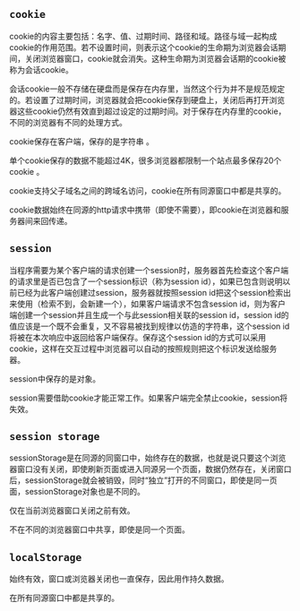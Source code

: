 ## `cookie`

cookie的内容主要包括：名字、值、过期时间、路径和域。路径与域一起构成cookie的作用范围。若不设置时间，则表示这个cookie的生命期为浏览器会话期间，关闭浏览器窗口，cookie就会消失。这种生命期为浏览器会话期的cookie被称为会话cookie。 

会话cookie一般不存储在硬盘而是保存在内存里，当然这个行为并不是规范规定的。若设置了过期时间，浏览器就会把cookie保存到硬盘上，关闭后再打开浏览器这些cookie仍然有效直到超过设定的过期时间。对于保存在内存里的cookie，不同的浏览器有不同的处理方式。

cookie保存在客户端，保存的是字符串 。

单个cookie保存的数据不能超过4K，很多浏览器都限制一个站点最多保存20个cookie 。

cookie支持父子域名之间的跨域名访问，cookie在所有同源窗口中都是共享的。

cookie数据始终在同源的http请求中携带（即使不需要），即cookie在浏览器和服务器间来回传递。

## `session`

当程序需要为某个客户端的请求创建一个session时，服务器首先检查这个客户端的请求里是否已包含了一个session标识（称为session  id），如果已包含则说明以前已经为此客户端创建过session，服务器就按照session  id把这个session检索出来使用（检索不到，会新建一个），如果客户端请求不包含session  id，则为客户端创建一个session并且生成一个与此session相关联的session id，session  id的值应该是一个既不会重复，又不容易被找到规律以仿造的字符串，这个session id将被在本次响应中返回给客户端保存。保存这个session id的方式可以采用cookie，这样在交互过程中浏览器可以自动的按照规则把这个标识发送给服务器。

session中保存的是对象。

session需要借助cookie才能正常工作。如果客户端完全禁止cookie，session将失效。



## `session storage`

sessionStorage是在同源的同窗口中，始终存在的数据，也就是说只要这个浏览器窗口没有关闭，即使刷新页面或进入同源另一个页面，数据仍然存在，关闭窗口后，sessionStorage就会被销毁，同时“独立”打开的不同窗口，即使是同一页面，sessionStorage对象也是不同的。

仅在当前浏览器窗口关闭之前有效。

不在不同的浏览器窗口中共享，即使是同一个页面。

## `localStorage`

始终有效，窗口或浏览器关闭也一直保存，因此用作持久数据。

在所有同源窗口中都是共享的。